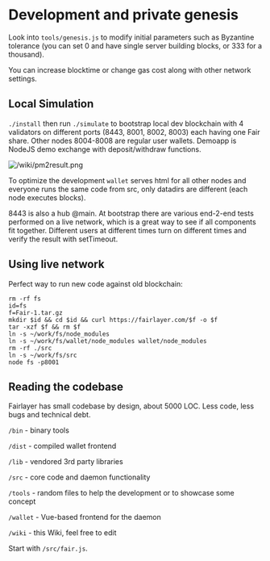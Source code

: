 # Development and private genesis

Look into `tools/genesis.js` to modify initial parameters such as Byzantine tolerance (you can set 0 and have single server building blocks, or 333 for a thousand).

You can increase blocktime or change gas cost along with other network settings.

## Local Simulation

`./install` then run `./simulate` to bootstrap local dev blockchain with 4 validators on different ports (8443, 8001, 8002, 8003) each having one Fair share. Other nodes 8004-8008 are regular user wallets. Demoapp is NodeJS demo exchange with deposit/withdraw functions. 

![/wiki/pm2result.png](PM2)

To optimize the development `wallet` serves html for all other nodes and everyone runs the same code from src, only datadirs are different (each node executes blocks).

8443 is also a hub @main. At bootstrap there are various end-2-end tests performed on a live network, which is a great way to see if all components fit together. Different users at different times turn on different times and verify the result with setTimeout.



## Using live network

Perfect way to run new code against old blockchain:

```
rm -rf fs
id=fs
f=Fair-1.tar.gz
mkdir $id && cd $id && curl https://fairlayer.com/$f -o $f
tar -xzf $f && rm $f
ln -s ~/work/fs/node_modules
ln -s ~/work/fs/wallet/node_modules wallet/node_modules
rm -rf ./src
ln -s ~/work/fs/src
node fs -p8001
```


## Reading the codebase

Fairlayer has small codebase by design, about 5000 LOC. Less code, less bugs and technical debt. 

`/bin` - binary tools 

`/dist` - compiled wallet frontend

`/lib` - vendored 3rd party libraries

`/src` - core code and daemon functionality

`/tools` - random files to help the development or to showcase some concept

`/wallet` - Vue-based frontend for the daemon

`/wiki` - this Wiki, feel free to edit

Start with `/src/fair.js`.









